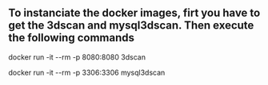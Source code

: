 ## To instanciate the docker images, firt you have to get the 3dscan and mysql3dscan. Then execute the following commands

docker run -it --rm  -p 8080:8080 3dscan

docker run -it --rm  -p 3306:3306 mysql3dscan